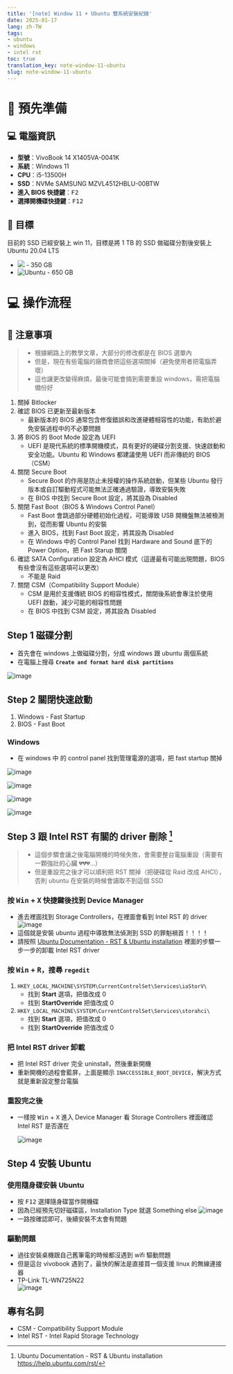 ```yaml
---
title: '[note] Window 11 + Ubuntu 雙系統安裝紀錄'
date: 2025-01-17
lang: zh-TW
tags:
- ubuntu
- windows
- intel rst
toc: true
translation_key: note-window-11-ubuntu
slug: note-window-11-ubuntu
---
```


<!-- # 🤯 先從反省開始

> 終於理解為什麼大部分的人若是有使用 Ubuntu 的需求，都是使用虛擬機或是安裝 WSL，以及 Windows 存在的必要性。

這次是抱著「***就算電腦系統掛掉，大不了就在花個幾千重買 Windows 11 授權，去光華請人重灌***」的決心，也要順出整個安裝的流程 ：） -->


# 🎒 預先準備

## 💻 電腦資訊

- **型號**：VivoBook 14 X1405VA-0041K
- **系統**：Windows 11
- **CPU**：i5-13500H
- **SSD**：NVMe SAMSUNG MZVL4512HBLU-00BTW
- **進入 BIOS 快捷鍵**：<kbd>F2</kbd>
- **選擇開機碟快捷鍵**：<kbd>F12</kbd>

<!-- more -->

## 🎯 目標

目前的 SSD 已經安裝上 win 11，目標是將 1 TB 的 SSD 做磁碟分割後安裝上 Ubuntu 20.04 LTS

- ![](https://img.shields.io/badge/Windows_11-0078d4?style=for-the-badge&logo=windows-11&logoColor=white) - 350 GB
- ![Ubuntu](https://img.shields.io/badge/Ubuntu%2020.04%20LTS-E95420?style=for-the-badge&logo=ubuntu&logoColor=white) - 650 GB

<!-- - BIOS 最新版
- Secure Boot 關閉
- Fast Boot 關閉
- CSM 關閉
- 使用 UEFI
- 在 BIOS 的 SATA Configuration 中確認格式是 AHCI -->


# 💻 操作流程

## 🚨 注意事項

> - 根據網路上的教學文章，大部分的修改都是在 BIOS 選單內
> - 但是，現在有些電腦的廠商會把這些選項關掉（避免使用者把電腦弄壞）
> - 這也讓更改變得麻煩，最後可能會搞到需要重設 windows，需把電腦備份好

1. 關掉 Bitlocker
2. 確認 BIOS 已更新至最新版本
   - 最新版本的 BIOS 通常包含修復錯誤和改進硬體相容性的功能，有助於避免安裝過程中的不必要問題
2. 將 BIOS 的 Boot Mode 設定為 UEFI
   - UEFI 是現代系統的標準開機模式，具有更好的硬碟分割支援、快速啟動和安全功能。Ubuntu 和 Windows 都建議使用 UEFI 而非傳統的 BIOS（CSM）
3. 關閉 Secure Boot
   - Secure Boot 的作用是防止未授權的操作系統啟動，但某些 Ubuntu 發行版本或自訂驅動程式可能無法正確通過驗證，導致安裝失敗
   - 在 BIOS 中找到 Secure Boot 設定，將其設為 Disabled
4. 關閉 Fast Boot（BIOS & Windows Control Panel）
   - Fast Boot 會跳過部分硬體初始化過程，可能導致 USB 開機盤無法被檢測到，從而影響 Ubuntu 的安裝
   - 進入 BIOS，找到 Fast Boot 設定，將其設為 Disabled
   - 在 Windows 中的 Control Panel 找到 Hardware and Sound 底下的 Power Option，把 Fast Starup 關閉 
5. 確認 SATA Configuration 設定為 AHCI 模式（這邊最有可能出現問題，BIOS 有些會沒有這些選項可以更改）
   - 不能是 Raid
6. 關閉 CSM（Compatibility Support Module）
   - CSM 是用於支援傳統 BIOS 的相容性模式，關閉後系統會專注於使用 UEFI 啟動，減少可能的相容性問題
   - 在 BIOS 中找到 CSM 設定，將其設為 Disabled

## Step 1 磁碟分割

- 首先會在 windows 上做磁碟分割，分成 windows 跟 ubuntu 兩個系統
- 在電腦上搜尋 **`Create and format hard disk partitions`**

![image](https://hackmd.io/_uploads/Bytew2Ovke.png)

## Step 2 關閉快速啟動

1. Windows - Fast Startup
1. BIOS - Fast Boot

### Windows

- 在 windows 中 的 control panel 找到管理電源的選項，把 fast startup 關掉

![image](https://hackmd.io/_uploads/SkOjV2_vkl.png)

![image](https://hackmd.io/_uploads/H19EHbqDyl.png)

![image](https://hackmd.io/_uploads/S1bSHZ9w1x.png)

![image](https://hackmd.io/_uploads/ry4Er2_Dkx.png)

## Step 3 跟 Intel RST 有關的 driver 刪除 [^ubuntu_rst]

> - 這個步驟會讓之後電腦開機的時候失敗，會需要整台電腦重設（需要有一顆強壯的心臟 💔💔💔...）
> - 但是重設完之後才可以順利把 RST 關掉（把硬碟從 Raid 改成 AHCI），否則 ubuntu 在安裝的時候會讀取不到這個 SSD

### 按 <kbd>Win</kbd> + <kbd>X</kbd> 快捷鍵後找到 Device Manager 

- 進去裡面找到 Storage Controllers，在裡面會看到 Intel RST 的 driver
   ![image](https://hackmd.io/_uploads/HyamMTuvyl.png)
- 這個就是安裝 ubuntu 過程中導致無法偵測到 SSD 的罪魁禍首！！！！
- 請按照 [Ubuntu Documentation - RST & Ubuntu installation](https://help.ubuntu.com/rst/) 裡面的步驟一步一步的卸載 Intel RST driver


### 按 <kbd>Win</kbd> + <kbd>R</kbd>，搜尋 `regedit`

1. `HKEY_LOCAL_MACHINE\SYSTEM\CurrentControlSet\Services\iaStorV\`
   - 找到 **Start** 選項，把值改成 0
   - 找到 **StartOverride** 把值改成 0
1. `HKEY_LOCAL_MACHINE\SYSTEM\CurrentControlSet\Services\storahci\`
   - 找到 **Start** 選項，把值改成 0
   - 找到 **StartOverride** 把值改成 0

### 把 Intel RST driver 卸載

- 把 Intel RST driver 完全 uninstall，然後重新開機
- 重新開機的過程會藍屏，上面是顯示 `INACCESSIBLE_BOOT_DEVICE`，解決方式就是重新設定整台電腦

### 重設完之後

- 一樣按 <kbd>Win</kbd> + <kbd>X</kbd> 進入 Device Manager 看 Storage Controllers 裡面確認 Intel RST 是否還在

    ![image](https://hackmd.io/_uploads/r1qe9f5DJx.png)

## Step 4 安裝 Ubuntu

### 使用隨身碟安裝 Ubuntu

- 按 <kbd>F12</kbd> 選擇隨身碟當作開機碟
- 因為已經預先切好磁碟區，Installation Type 就選 Something else
    ![image](https://hackmd.io/_uploads/rJstz95P1e.png)
- 一路按確認即可，後續安裝不太會有問題

### 驅動問題

- 過往安裝桌機跟自己舊筆電的時候都沒遇到 wifi 驅動問題
- 但是這台 vivobook 遇到了，最快的解法是直接買一個支援 linux 的無線連接器 
- TP-Link TL-WN725N22  
![image](https://hackmd.io/_uploads/SJfbN55PJe.png)


## 專有名詞
- CSM - Compatibility Support Module
- Intel RST - Intel Rapid Storage Technology

[^ubuntu_rst]: Ubuntu Documentation - RST & Ubuntu installation
https://help.ubuntu.com/rst/
